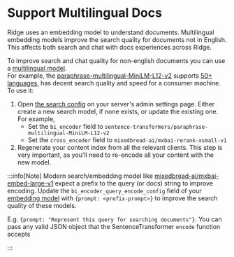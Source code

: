 # Support Multilingual Docs
Ridge uses an embedding model to understand documents. Multilingual embedding models improve the search quality for documents not in English. This affects both search and chat with docs experiences across Ridge.

To improve search and chat quality for non-english documents you can use a [multilingual model](https://www.sbert.net/docs/pretrained_models.html#multi-lingual-models).<br />
For example, the [paraphrase-multilingual-MiniLM-L12-v2](https://huggingface.co/sentence-transformers/paraphrase-multilingual-MiniLM-L12-v2) supports [50+ languages](https://www.sbert.net/docs/pretrained_models.html#:~:text=we%20used%20the%20following%2050%2B%20languages), has decent search quality and speed for a consumer machine.
To use it:
1. Open [the search config](http://localhost:42110/server/admin/database/searchmodelconfig/) on your server's admin settings page. Either create a new search model, if none exists, or update the existing one. For example,
   - Set the `bi_encoder` field to `sentence-transformers/paraphrase-multilingual-MiniLM-L12-v2`
   - Set the `cross_encoder` field to `mixedbread-ai/mxbai-rerank-xsmall-v1`
2. Regenerate your content index from all the relevant clients. This step is very important, as you'll need to re-encode all your content with the new model.

:::info[Note]
Modern search/embedding model like [mixedbread-ai/mxbai-embed-large-v1](https://huggingface.co/mixedbread-ai/mxbai-embed-large-v1) expect a prefix to the query (or docs) string to improve encoding. Update the `bi_encoder_query_encode_config` field of your [embedding model](http://localhost:42110/server/admin/database/searchmodelconfig/) with `{prompt: <prefix-prompt>}` to improve the search quality of these models.

E.g. `{prompt: "Represent this query for searching documents"}`. You can pass any valid JSON object that the SentenceTransformer `encode` function accepts

:::
